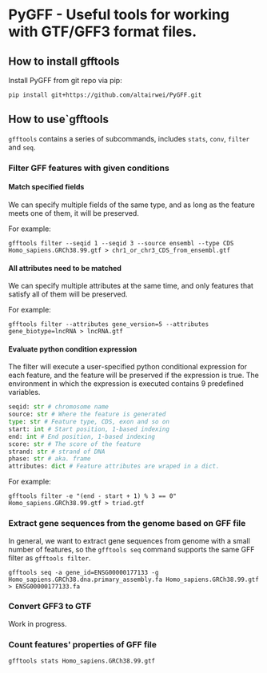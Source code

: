 # PyGFF - Useful tools for working with GTF/GFF3 format files.

## How to install gfftools

Install PyGFF from git repo via pip:

```shell
pip install git+https://github.com/altairwei/PyGFF.git
```

## How to use`gfftools

`gfftools` contains a series of subcommands, includes `stats`, `conv`, `filter` and `seq`.

### Filter GFF features with given conditions

#### Match specified fields

We can specify multiple fields of the same type, and as long as the feature meets one of them, it will be preserved.

For example:

```shell
gfftools filter --seqid 1 --seqid 3 --source ensembl --type CDS Homo_sapiens.GRCh38.99.gtf > chr1_or_chr3_CDS_from_ensembl.gtf
```

#### All attributes need to be matched

We can specify multiple attributes at the same time, and only features that satisfy all of them will be preserved.

For example:

```shell
gfftools filter --attributes gene_version=5 --attributes gene_biotype=lncRNA > lncRNA.gtf
```

#### Evaluate python condition expression

The filter will execute a user-specified python conditional expression for each feature, and the feature will be preserved if the expression is true. The environment in which the expression is executed contains 9 predefined variables.

```python
seqid: str # chromosome name
source: str # Where the feature is generated
type: str # Feature type, CDS, exon and so on
start: int # Start position, 1-based indexing
end: int # End position, 1-based indexing
score: str # The score of the feature
strand: str # strand of DNA
phase: str # aka. frame
attributes: dict # Feature attributes are wraped in a dict.
```

For example:

```shell
gfftools filter -e "(end - start + 1) % 3 == 0" Homo_sapiens.GRCh38.99.gtf > triad.gtf
```

### Extract gene sequences from the genome based on GFF file

In general, we want to extract gene sequences from genome with a small number of features, so the `gfftools seq` command supports the same GFF filter as `gfftools filter`.

```shell
gfftools seq -a gene_id=ENSG00000177133 -g Homo_sapiens.GRCh38.dna.primary_assembly.fa Homo_sapiens.GRCh38.99.gtf > ENSG00000177133.fa
```

### Convert GFF3 to GTF

Work in progress.


### Count features' properties of GFF file

```shell
gfftools stats Homo_sapiens.GRCh38.99.gtf
```